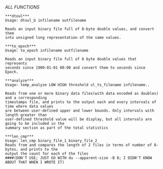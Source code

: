 *ALL FUNCTIONS*

    ***dtoul***
    Usage: dtoul_b infilename outfilename

    Reads an input binary file full of 8-byte double values, and convert them
    into unsigned long representation of the same values.

    ***to_epoch***
    Usage: to_epoch infilename outfilename

    Reads an input binary file full of 8 byte double values that represents
    seconds since 1900-01-01 00:00 and convert them to seconds since Epoch.

    ***analyze***
    Usage: temp_analyze LOW HIGH threshold ul_ts_filename infilename..

    Reads from one or more binary data files(with data encoded as doubles) and a corresponding
    timestamps file, and prints to the output each and every intervals of time where data values 
    are between user-defined upper and lower bounds. Only intervals with length greater than 
    user-defined threshold value will be display, but all intervals are going to be included in the
    summary section as part of the total statistics

    ***len_cmp***
    Usage: len_cmp binary_file_1 binary_file_2
    Reads from and compares the length of 2 files in terms of number of 8-bytes, and prints to the
    output the count for each of the files
    ####(DON'T USE; JUST GO WITH du --apparent-size -B 8; I DIDN'T KNOW ABOUT THAT WHEN I WROTE IT)

